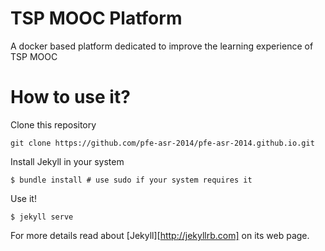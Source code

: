 # TSP MOOC Platform

A docker based platform dedicated to improve the learning experience of TSP MOOC

# How to use it?

Clone this repository

```
git clone https://github.com/pfe-asr-2014/pfe-asr-2014.github.io.git
```

Install Jekyll in your system

```
$ bundle install # use sudo if your system requires it
```

Use it!

```
$ jekyll serve
```

For more details read about [Jekyll][http://jekyllrb.com] on its web page.
